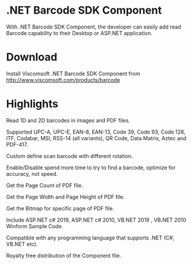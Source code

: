 # .NET Barcode SDK Component 
With .NET Barcode SDK Component, the developer can easily add read Barcode capability to their Desktop or ASP.NET application.

# Download
Install Viscomsoft .NET Barcode SDK Component from http://www.viscomsoft.com/products/barcode

# Highlights
Read 1D and 2D barcodes in images and PDF files.

Supported UPC-A, UPC-E, EAN-8, EAN-13, Code 39, Code 93, Code 128, ITF, Codabar, MSI, RSS-14 (all variants), QR Code, Data Matrix, Aztec and PDF-417.

Custom define scan barcode with different rotation.

Enable/Disable spend more time to try to find a barcode, optimize for accuracy, not speed.

Get the Page Count of PDF file.

Get the Page Width and Page Height of PDF file.

Get the Bitmap for specific page of PDF file.

Include ASP.NET c# 2019, ASP.NET c# 2010, VB.NET 2019 , VB.NET 2010 Winform Sample Code.

Compatible with any programming language that supports .NET (C#, VB.NET etc).

Royalty free distribution of the Component file.
